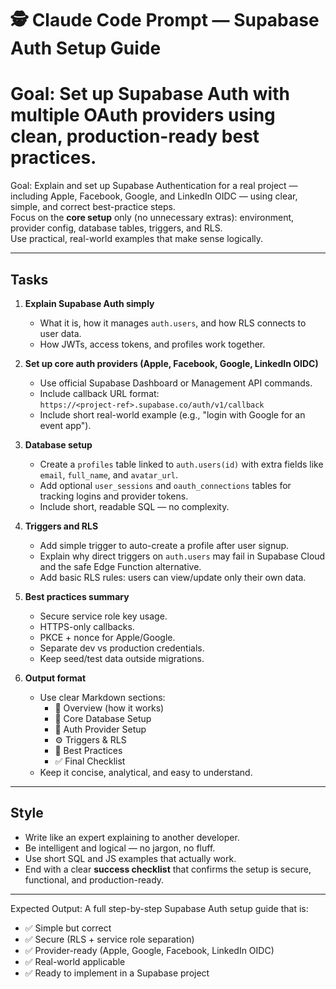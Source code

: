 # 🕵️ Claude Code Prompt — Supabase Auth Setup Guide
# Goal: Set up Supabase Auth with multiple OAuth providers using clean, production-ready best practices.

Goal:
Explain and set up Supabase Authentication for a real project — including Apple, Facebook, Google, and LinkedIn OIDC — using clear, simple, and correct best-practice steps.  
Focus on the **core setup** only (no unnecessary extras): environment, provider config, database tables, triggers, and RLS.  
Use practical, real-world examples that make sense logically.

---

## Tasks

1. **Explain Supabase Auth simply**
   - What it is, how it manages `auth.users`, and how RLS connects to user data.
   - How JWTs, access tokens, and profiles work together.

2. **Set up core auth providers (Apple, Facebook, Google, LinkedIn OIDC)**
   - Use official Supabase Dashboard or Management API commands.
   - Include callback URL format:  
     `https://<project-ref>.supabase.co/auth/v1/callback`
   - Include short real-world example (e.g., "login with Google for an event app").

3. **Database setup**
   - Create a `profiles` table linked to `auth.users(id)` with extra fields like `email`, `full_name`, and `avatar_url`.
   - Add optional `user_sessions` and `oauth_connections` tables for tracking logins and provider tokens.
   - Include short, readable SQL — no complexity.

4. **Triggers and RLS**
   - Add simple trigger to auto-create a profile after user signup.
   - Explain why direct triggers on `auth.users` may fail in Supabase Cloud and the safe Edge Function alternative.
   - Add basic RLS rules: users can view/update only their own data.

5. **Best practices summary**
   - Secure service role key usage.
   - HTTPS-only callbacks.
   - PKCE + nonce for Apple/Google.
   - Separate dev vs production credentials.
   - Keep seed/test data outside migrations.

6. **Output format**
   - Use clear Markdown sections:
     - 🚀 Overview (how it works)
     - 🧱 Core Database Setup
     - 🔐 Auth Provider Setup
     - ⚙️ Triggers & RLS
     - 🧠 Best Practices
     - ✅ Final Checklist
   - Keep it concise, analytical, and easy to understand.

---

## Style

- Write like an expert explaining to another developer.
- Be intelligent and logical — no jargon, no fluff.
- Use short SQL and JS examples that actually work.
- End with a clear **success checklist** that confirms the setup is secure, functional, and production-ready.

---

Expected Output:
A full step-by-step Supabase Auth setup guide that is:
- ✅ Simple but correct
- ✅ Secure (RLS + service role separation)
- ✅ Provider-ready (Apple, Google, Facebook, LinkedIn OIDC)
- ✅ Real-world applicable
- ✅ Ready to implement in a Supabase project

